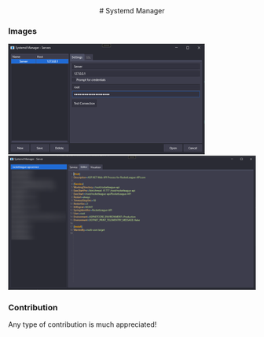 <div align="center">
    # Systemd Manager
</div>

### Images
<img src="./assets/servers.png" width=400>
<img src="./assets/server.png" width=550>

### Contribution
Any type of contribution is much appreciated!